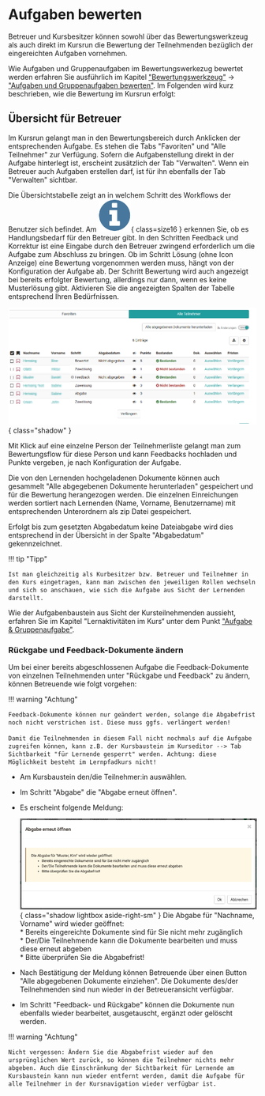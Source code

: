 # Aufgaben bewerten

Betreuer und Kursbesitzer können sowohl über das Bewertungswerkzeug als auch direkt im Kursrun die Bewertung der Teilnehmenden bezüglich der eingereichten Aufgaben vornehmen.

Wie Aufgaben und Gruppenaufgaben im Bewertungswerkezug bewertet werden erfahren Sie ausführlich im Kapitel ["Bewertungswerkzeug"](Assessment_tool_overview.de.md) → ["Aufgaben und Gruppenaufgaben bewerten"](Assessing_tasks_and_group_tasks.de.md). Im Folgenden wird kurz beschrieben, wie die Bewertung im Kursrun erfolgt:

## Übersicht für Betreuer

Im Kursrun gelangt man in den Bewertungsbereich durch Anklicken der entsprechenden Aufgabe. Es stehen die Tabs "Favoriten" und "Alle Teilnehmer" zur Verfügung. Sofern die Aufgabenstellung direkt in der Aufgabe hinterlegt ist, erscheint zusätzlich der Tab "Verwalten". Wenn ein Betreuer auch Aufgaben erstellen darf, ist für ihn ebenfalls der Tab "Verwalten" sichtbar.

Die Übersichtstabelle zeigt an in welchem Schritt des Workflows der Benutzer sich befindet. Am ![Handlungsbedarf](assets/action_needed.png){ class=size16 } erkennen Sie, ob es Handlungsbedarf für den Betreuer gibt. In den Schritten Feedback und Korrektur ist eine Eingabe durch den Betreuer zwingend erforderlich um die Aufgabe zum Abschluss zu bringen. Ob im Schritt Lösung (ohne Icon Anzeige) eine Bewertung vorgenommen werden muss, hängt von der Konfiguration der Aufgabe ab. Der Schritt Bewertung wird auch angezeigt bei bereits erfolgter Bewertung, allerdings nur dann, wenn es keine Musterlösung gibt. Aktivieren Sie die angezeigten Spalten der Tabelle entsprechend Ihren Bedürfnissen.

![Übersicht Status der Teilnehmenden](assets/task_correction_DE.png){ class="shadow" }

Mit Klick auf eine einzelne Person der Teilnehmerliste gelangt man zum Bewertungsflow für diese Person und kann Feedbacks hochladen und Punkte vergeben, je nach Konfiguration der Aufgabe.

Die von den Lernenden hochgeladenen Dokumente können auch gesammelt "Alle abgegebenen Dokumente herunterladen" gespeichert und für die Bewertung herangezogen werden. Die einzelnen Einreichungen werden sortiert nach Lernenden (Name, Vorname, Benutzername) mit entsprechenden Unterordnern als zip Datei gespeichert.

Erfolgt bis zum gesetzten Abgabedatum keine Dateiabgabe wird dies entsprechend in der Übersicht in der Spalte "Abgabedatum" gekennzeichnet.

!!! tip "Tipp"

    Ist man gleichzeitig als Kurbesitzer bzw. Betreuer und Teilnehmer in den Kurs eingetragen, kann man zwischen den jeweiligen Rollen wechseln und sich so anschauen, wie sich die Aufgabe aus Sicht der Lernenden darstellt.

Wie der Aufgabenbaustein aus Sicht der Kursteilnehmenden aussieht, erfahren Sie im Kapitel "Lernaktivitäten im Kurs“ unter dem Punkt ["Aufgabe & Gruppenaufgabe"](../learningresources/Course_Elements.de.md).

### Rückgabe und Feedback-Dokumente ändern

Um bei einer bereits abgeschlossenen Aufgabe die Feedback-Dokumente von einzelnen Teilnehmenden unter "Rückgabe und Feedback" zu ändern, können Betreuende wie folgt vorgehen:

!!! warning "Achtung"

    Feedback-Dokumente können nur geändert werden, solange die Abgabefrist noch nicht verstrichen ist. Diese muss ggfs. verlängert werden!

    Damit die Teilnehmenden in diesem Fall nicht nochmals auf die Aufgabe zugreifen können, kann z.B. der Kursbaustein im Kurseditor --> Tab Sichtbarkeit "für Lernende gesperrt" werden. Achtung: diese Möglichkeit besteht im Lernpfadkurs nicht!

- Am Kursbaustein den/die Teilnehmer:in auswählen.
- Im Schritt "Abgabe" die "Abgabe erneut öffnen".
- Es erscheint folgende Meldung:

    ![Abgabe erneut öffnen](assets/Task_reopen_submission_de.png){ class="shadow lightbox aside-right-sm" }
    Die Abgabe für "Nachname, Vorname" wird wieder geöffnet:<br>
        * Bereits eingereichte Dokumente sind für Sie nicht mehr zugänglich<br>
        * Der/Die Teilnehmende kann die Dokumente bearbeiten und muss diese erneut abgeben<br>
        * Bitte überprüfen Sie die Abgabefrist!

- Nach Bestätigung der Meldung können Betreuende über einen Button "Alle abgegebenen Dokumente einziehen". Die Dokumente des/der Teilnehmenden sind nun wieder in der Betreueransicht verfügbar.
- Im Schritt "Feedback- und Rückgabe" können die Dokumente nun ebenfalls wieder bearbeitet, ausgetauscht, ergänzt oder gelöscht werden.

!!! warning "Achtung"

    Nicht vergessen: Ändern Sie die Abgabefrist wieder auf den ursprünglichen Wert zurück, so können die Teilnehmer nichts mehr abgeben. Auch die Einschränkung der Sichtbarkeit für Lernende am Kursbaustein kann nun wieder entfernt werden, damit die Aufgabe für alle Teilnehmer in der Kursnavigation wieder verfügbar ist.
